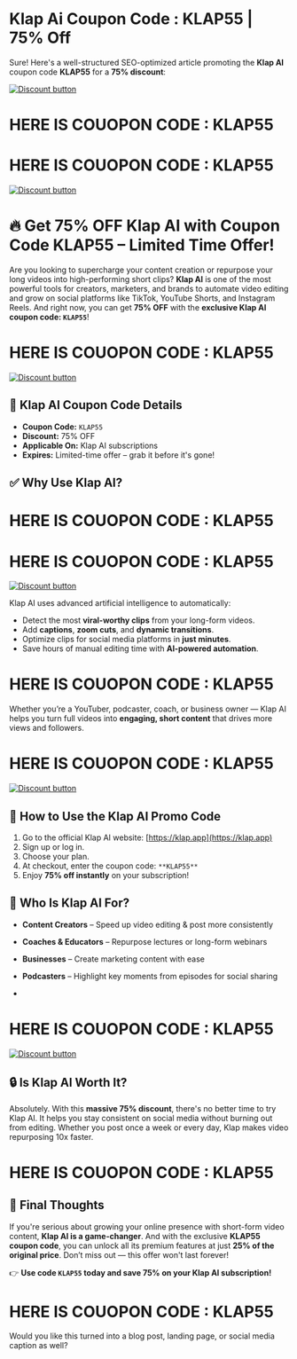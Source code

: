 # Klap Ai Coupon Code : KLAP55 | 75% Off

Sure! Here's a well-structured SEO-optimized article promoting the **Klap AI** coupon code **KLAP55** for a **75% discount**:



[![Discount button](https://github.com/user-attachments/assets/e5cb2122-5258-4331-bbff-048ba1ae5555)](https://klap.app/?via=70off
)
# HERE IS COUOPON CODE : KLAP55
# HERE IS COUOPON CODE : KLAP55

[![Discount button](https://github.com/user-attachments/assets/026dd2a2-eeca-4c36-a3b2-8ac5eed50ecb)](https://klap.app/?via=70off)

# 🔥 Get 75% OFF Klap AI with Coupon Code KLAP55 – Limited Time Offer!

Are you looking to supercharge your content creation or repurpose your long videos into high-performing short clips? **Klap AI** is one of the most powerful tools for creators, marketers, and brands to automate video editing and grow on social platforms like TikTok, YouTube Shorts, and Instagram Reels. And right now, you can get **75% OFF** with the **exclusive Klap AI coupon code: `KLAP55`**!


# HERE IS COUOPON CODE : KLAP55
[![Discount button](https://github.com/user-attachments/assets/e5cb2122-5258-4331-bbff-048ba1ae5555)](https://klap.app/?via=70off
)
## 🎁 Klap AI Coupon Code Details

* **Coupon Code:** `KLAP55`
* **Discount:** 75% OFF
* **Applicable On:** Klap AI subscriptions
* **Expires:** Limited-time offer – grab it before it's gone!

## ✅ Why Use Klap AI?

# HERE IS COUOPON CODE : KLAP55



# HERE IS COUOPON CODE : KLAP55

[![Discount button](https://github.com/user-attachments/assets/026dd2a2-eeca-4c36-a3b2-8ac5eed50ecb)](https://klap.app/?via=70off)

Klap AI uses advanced artificial intelligence to automatically:

* Detect the most **viral-worthy clips** from your long-form videos.
* Add **captions**, **zoom cuts**, and **dynamic transitions**.
* Optimize clips for social media platforms in **just minutes**.
* Save hours of manual editing time with **AI-powered automation**.

# HERE IS COUOPON CODE : KLAP55

Whether you’re a YouTuber, podcaster, coach, or business owner — Klap AI helps you turn full videos into **engaging, short content** that drives more views and followers.
# HERE IS COUOPON CODE : KLAP55

[![Discount button](https://github.com/user-attachments/assets/026dd2a2-eeca-4c36-a3b2-8ac5eed50ecb)](https://klap.app/?via=70off)


## 🚀 How to Use the Klap AI Promo Code

1. Go to the official Klap AI website: [https://klap.app](https://klap.app)
2. Sign up or log in.
3. Choose your plan.
4. At checkout, enter the coupon code: `**KLAP55**`
5. Enjoy **75% off instantly** on your subscription!

## 🌟 Who Is Klap AI For?

* **Content Creators** – Speed up video editing & post more consistently
* **Coaches & Educators** – Repurpose lectures or long-form webinars
* **Businesses** – Create marketing content with ease
* **Podcasters** – Highlight key moments from episodes for social sharing

* 
# HERE IS COUOPON CODE : KLAP55

[![Discount button](https://github.com/user-attachments/assets/026dd2a2-eeca-4c36-a3b2-8ac5eed50ecb)](https://klap.app/?via=70off)


## 🔒 Is Klap AI Worth It?

Absolutely. With this **massive 75% discount**, there's no better time to try Klap AI. It helps you stay consistent on social media without burning out from editing. Whether you post once a week or every day, Klap makes video repurposing 10x faster.

# HERE IS COUOPON CODE : KLAP55

## 💬 Final Thoughts

If you're serious about growing your online presence with short-form video content, **Klap AI is a game-changer**. And with the exclusive **KLAP55 coupon code**, you can unlock all its premium features at just **25% of the original price**. Don’t miss out — this offer won't last forever!

👉 **Use code `KLAP55` today and save 75% on your Klap AI subscription!**

# HERE IS COUOPON CODE : KLAP55

Would you like this turned into a blog post, landing page, or social media caption as well?

